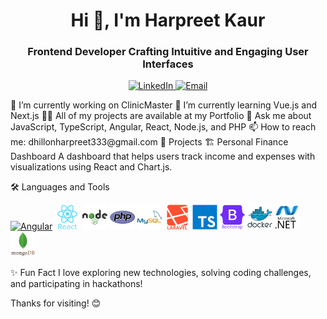 <h1 align="center">Hi 👋, I'm Harpreet Kaur</h1> <h3 align="center">Frontend Developer Crafting Intuitive and Engaging User Interfaces</h3> <p align="center"> <a href="https://www.linkedin.com/in/harpreet-kaur-74509353" target="_blank"> <img src="https://img.shields.io/badge/LinkedIn-Harpreet%20Kaur-blue?logo=linkedin&logoColor=white&style=for-the-badge" alt="LinkedIn"> </a> <a href="mailto:dhillonharpreet333@gmail.com" target="_blank"> <img src="https://img.shields.io/badge/Email-dhillonharpreet333%40gmail.com-red?style=for-the-badge" alt="Email"> </a> </p>
🔭 I’m currently working on ClinicMaster
🌱 I’m currently learning Vue.js and Next.js
👨‍💻 All of my projects are available at my Portfolio
💬 Ask me about JavaScript, TypeScript, Angular, React, Node.js, and PHP
📫 How to reach me: dhillonharpreet333@gmail.com
🚀 Projects
🏗️ Personal Finance Dashboard
A dashboard that helps users track income and expenses with visualizations using React and Chart.js.

🛠 Languages and Tools
<p align="left"> <a href="https://angular.io" target="_blank"><img src="https://angular.io/assets/images/logos/angular/angular.svg" alt="Angular" width="40" height="40" /></a> <a href="https://reactjs.org/" target="_blank"><img src="https://raw.githubusercontent.com/devicons/devicon/master/icons/react/react-original-wordmark.svg" alt="React" width="40" height="40" /></a> <a href="https://nodejs.org" target="_blank"><img src="https://raw.githubusercontent.com/devicons/devicon/master/icons/nodejs/nodejs-original-wordmark.svg" alt="Node.js" width="40" height="40" /></a> <a href="https://www.php.net" target="_blank"><img src="https://raw.githubusercontent.com/devicons/devicon/master/icons/php/php-original.svg" alt="PHP" width="40" height="40" /></a> <a href="https://www.mysql.com/" target="_blank"><img src="https://raw.githubusercontent.com/devicons/devicon/master/icons/mysql/mysql-original-wordmark.svg" alt="MySQL" width="40" height="40" /></a> <a href="https://laravel.com/" target="_blank"><img src="https://raw.githubusercontent.com/devicons/devicon/master/icons/laravel/laravel-plain-wordmark.svg" alt="Laravel" width="40" height="40" /></a> <a href="https://www.typescriptlang.org/" target="_blank"><img src="https://raw.githubusercontent.com/devicons/devicon/master/icons/typescript/typescript-original.svg" alt="TypeScript" width="40" height="40" /></a> <a href="https://getbootstrap.com" target="_blank"><img src="https://raw.githubusercontent.com/devicons/devicon/master/icons/bootstrap/bootstrap-plain-wordmark.svg" alt="Bootstrap" width="40" height="40" /></a> <a href="https://www.docker.com/" target="_blank"><img src="https://raw.githubusercontent.com/devicons/devicon/master/icons/docker/docker-original-wordmark.svg" alt="Docker" width="40" height="40" /></a> <a href="https://dotnet.microsoft.com/" target="_blank"><img src="https://raw.githubusercontent.com/devicons/devicon/master/icons/dot-net/dot-net-original-wordmark.svg" alt=".NET" width="40" height="40" /></a> <a href="https://www.mongodb.com/" target="_blank"><img src="https://raw.githubusercontent.com/devicons/devicon/master/icons/mongodb/mongodb-original-wordmark.svg" alt="MongoDB" width="40" height="40" /></a> </p>

✨ Fun Fact
I love exploring new technologies, solving coding challenges, and participating in hackathons!

Thanks for visiting! 😊
